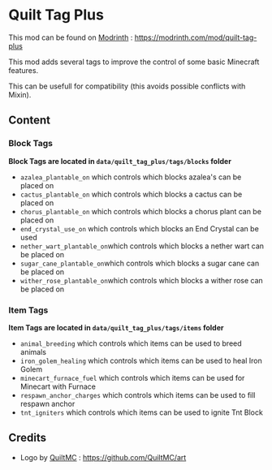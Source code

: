 # Quilt Tag Plus

<!-- modrinth_exclude.start -->

This mod can be found on [Modrinth](https://modrinth.com/) : https://modrinth.com/mod/quilt-tag-plus

<!-- modrinth_exclude.end -->

This mod adds several tags to improve the control of some basic Minecraft features.

This can be usefull for compatibility (this avoids possible conflicts with Mixin).

## Content

### Block Tags

**Block Tags are located in `data/quilt_tag_plus/tags/blocks` folder**

- `azalea_plantable_on` which controls which blocks azalea's can be placed on
- `cactus_plantable_on` which controls which blocks a cactus can be placed on
- `chorus_plantable_on` which controls which blocks a chorus plant can be placed on
- `end_crystal_use_on` which controls which blocks an End Crystal can be used
- `nether_wart_plantable_on`which controls which blocks a nether wart can be placed on
- `sugar_cane_plantable_on`which controls which blocks a sugar cane can be placed on
- `wither_rose_plantable_on`which controls which blocks a wither rose can be placed on

### Item Tags

**Item Tags are located in `data/quilt_tag_plus/tags/items` folder**

- `animal_breeding` which controls which items can be used to breed animals
- `iron_golem_healing` which controls which items can be used to heal Iron Golem
- `minecart_furnace_fuel` which controls which items can be used for Minecart with Furnace
- `respawn_anchor_charges` which controls which items can be used to fill respawn anchor
- `tnt_igniters` which controls which items can be used to ignite Tnt Block

## Credits

- Logo by [QuiltMC](https://quiltmc.org) : https://github.com/QuiltMC/art
